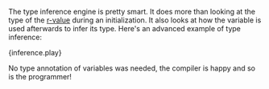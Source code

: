 The type inference engine is pretty smart. It does more than looking at the
type of the
[r-value][rvalue]
during an initialization. It also looks at how the variable is used afterwards 
to infer its type. Here's an advanced example of type inference:

{inference.play}

No type annotation of variables was needed, the compiler is happy and so is the
programmer!

[rvalue]: https://en.wikipedia.org/wiki/Value_%28computer_science%29#lrvalue

